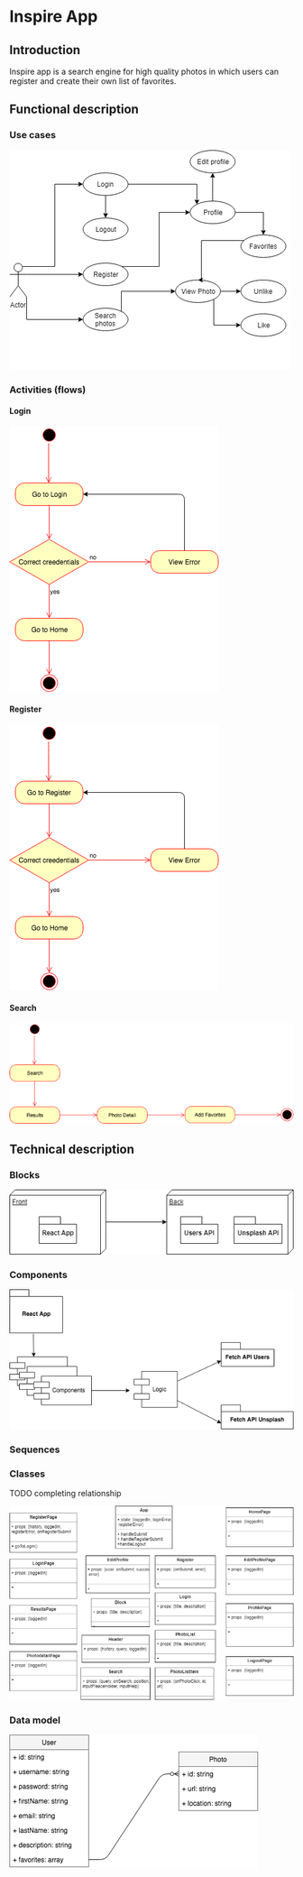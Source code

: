 # Inspire App

## Introduction

Inspire app is a search engine for high quality photos in which users can register and create their own list of favorites.

## Functional description

### Use cases
![Use cases](./images/useCases.png)

### Activities (flows)

#### Login
![Activites flow login](./images/aFlowLogin.png)
#### Register
![Activites flow register](./images/aFlowRegister.png)
#### Search
![Activites flow search](./images/aFlowSearch.png)


## Technical description

### Blocks
![Technical description: Blocks](./images/blocks.png)


### Components
![Technical description: Components](./images/components.png)

### Sequences

### Classes

TODO completing relationship

![React main components](./images/classes.png)

### Data model
![Technical description: Data model](./images/data-model.png)
